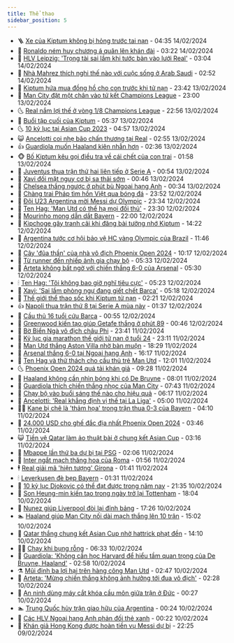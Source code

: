 ```yaml
---
title: Thể thao
sidebar_position: 5
---
```


<!-- vnexpress-the-thao:START -->
- 🪜 [Xe của Kiptum không bị hỏng trước tai nạn](https://vnexpress.net/xe-cua-kiptum-khong-bi-hong-truoc-tai-nan-4711433.html) - 04:35 14/02/2024
- 🦩 [Ronaldo ném huy chương á quân lên khán đài](https://vnexpress.net/ronaldo-nem-huy-chuong-a-quan-len-khan-dai-4711415.html) - 03:22 14/02/2024
- 🧰 [HLV Leipzig: &#39;Trọng tài sai lầm khi tước bàn vào lưới Real&#39;](https://vnexpress.net/hlv-leipzig-trong-tai-sai-lam-khi-tuoc-ban-vao-luoi-real-4711386.html) - 03:04 14/02/2024
- 🤗 [Nhà Mahrez thích nghi thế nào với cuộc sống ở Arab Saudi](https://vnexpress.net/nha-mahrez-thich-nghi-the-nao-voi-cuoc-song-o-arab-saudi-4711395.html) - 02:52 14/02/2024
- 🥳 [Kiptum hứa mua đồng hồ cho con trước khi tử nạn](https://vnexpress.net/kiptum-hua-mua-dong-ho-cho-con-truoc-khi-tu-nan-4711354.html) - 23:42 13/02/2024
- 🦣 [Man City đặt một chân vào tứ kết Champions League](https://vnexpress.net/man-city-dat-mot-chan-vao-tu-ket-champions-league-4711353.html) - 23:00 13/02/2024
- 🌜 [Real nắm lợi thế ở vòng 1/8 Champions League](https://vnexpress.net/real-nam-loi-the-o-vong-1-8-champions-league-4711352.html) - 22:56 13/02/2024
- 🫶 [Buổi tập cuối của Kiptum](https://vnexpress.net/buoi-tap-cuoi-cua-kiptum-4711272.html) - 05:37 13/02/2024
- 🌜 [10 kỷ lục tại Asian Cup 2023](https://vnexpress.net/10-ky-luc-tai-asian-cup-2023-4711266.html) - 04:57 13/02/2024
- 😺 [Ancelotti coi nhẹ bão chấn thương tại Real](https://vnexpress.net/ancelotti-coi-nhe-bao-chan-thuong-tai-real-4711235.html) - 02:55 13/02/2024
- 👍 [Guardiola muốn Haaland kiên nhẫn hơn](https://vnexpress.net/guardiola-muon-haaland-kien-nhan-hon-4711220.html) - 02:36 13/02/2024
- 🐵 [Bố Kiptum kêu gọi điều tra về cái chết của con trai](https://vnexpress.net/bo-kiptum-keu-goi-dieu-tra-ve-cai-chet-cua-con-trai-4711217.html) - 01:58 13/02/2024
- 💫 [Juventus thua trận thứ hai liên tiếp ở Serie A](https://vnexpress.net/juventus-thua-tran-thu-hai-lien-tiep-o-serie-a-4711195.html) - 00:54 13/02/2024
- 🦆 [Xavi đối mặt nguy cơ bị sa thải sớm](https://vnexpress.net/xavi-doi-mat-nguy-co-bi-sa-thai-som-4711188.html) - 00:46 13/02/2024
- 🙉 [Chelsea thắng ngược ở phút bù Ngoại hạng Anh](https://vnexpress.net/chelsea-thang-nguoc-o-phut-bu-ngoai-hang-anh-4711189.html) - 00:34 13/02/2024
- 📝 [Chàng trai Pháp tìm hồn Việt qua bóng đá](https://vnexpress.net/chang-trai-phap-tim-hon-viet-qua-bong-da-4710999.html) - 23:52 12/02/2024
- 💯 [Đội U23 Argentina mời Messi dự Olympic](https://vnexpress.net/doi-u23-argentina-moi-messi-du-olympic-4711178.html) - 23:34 12/02/2024
- 🌈 [Ten Hag: &#39;Man Utd có thể hạ mọi đối thủ&#39;](https://vnexpress.net/ten-hag-man-utd-co-the-ha-moi-doi-thu-4711164.html) - 23:30 12/02/2024
- 🦩 [Mourinho mong dẫn dắt Bayern](https://vnexpress.net/mourinho-mong-dan-dat-bayern-4711153.html) - 22:00 12/02/2024
- 🐲 [Kipchoge gây tranh cãi khi đăng bài tưởng nhớ Kiptum](https://vnexpress.net/kipchoge-gay-tranh-cai-khi-dang-bai-tuong-nho-kiptum-4711148.html) - 14:22 12/02/2024
- 🌁 [Argentina tước cơ hội bảo vệ HC vàng Olympic của Brazil](https://vnexpress.net/argentina-tuoc-co-hoi-bao-ve-hc-vang-olympic-cua-brazil-4711139.html) - 11:46 12/02/2024
- 💯 [Cây &#39;đũa thần&#39; của nhà vô địch Phoenix Open 2024](https://vnexpress.net/cay-dua-than-cua-nha-vo-dich-phoenix-open-2024-4711127.html) - 10:17 12/02/2024
- 🌝 [Từ runner đến nhiếp ảnh gia chạy bộ](https://vnexpress.net/tu-runner-den-nhiep-anh-gia-chay-bo-4710852.html) - 05:33 12/02/2024
- 🤖 [Arteta không bất ngờ với chiến thắng 6-0 của Arsenal](https://vnexpress.net/arteta-khong-bat-ngo-voi-chien-thang-6-0-cua-arsenal-4711069.html) - 05:30 12/02/2024
- 🕯 [Ten Hag: &#39;Tôi không bao giờ nghĩ tiêu cực&#39;](https://vnexpress.net/ten-hag-toi-khong-bao-gio-nghi-tieu-cuc-4711068.html) - 05:23 12/02/2024
- 🧰 [Xavi: &#39;Sai lầm phòng ngự đang giết chết Barca&#39;](https://vnexpress.net/xavi-sai-lam-phong-ngu-dang-giet-chet-barca-4711067.html) - 05:18 12/02/2024
- 🥳 [Thế giới thể thao sốc khi Kiptum tử nạn](https://vnexpress.net/the-gioi-the-thao-soc-khi-kiptum-tu-nan-4711052.html) - 02:21 12/02/2024
- 👍 [Napoli thua trận thứ 8 tại Serie A mùa này](https://vnexpress.net/napoli-thua-tran-thu-8-tai-serie-a-mua-nay-4711022.html) - 01:37 12/02/2024
- 💪 [Cầu thủ 16 tuổi cứu Barca](https://vnexpress.net/cau-thu-16-tuoi-cuu-barca-4711021.html) - 00:55 12/02/2024
- 👹 [Greenwood kiến tạo giúp Getafe thắng ở phút 89](https://vnexpress.net/greenwood-kien-tao-giup-getafe-thang-o-phut-89-4711013.html) - 00:46 12/02/2024
- 🧰 [Bờ Biển Ngà vô địch châu Phi](https://vnexpress.net/bo-bien-nga-vo-dich-chau-phi-4711008.html) - 23:41 11/02/2024
- 🚀 [Kỷ lục gia marathon thế giới tử nạn ở tuổi 24](https://vnexpress.net/ky-luc-gia-marathon-the-gioi-tu-nan-o-tuoi-24-4711011.html) - 23:11 11/02/2024
- 🎃 [Man Utd thắng Aston Villa nhờ bàn muộn](https://vnexpress.net/man-utd-thang-aston-villa-nho-ban-muon-4711002.html) - 18:29 11/02/2024
- 🧰 [Arsenal thắng 6-0 tại Ngoại hạng Anh](https://vnexpress.net/arsenal-thang-6-0-tai-ngoai-hang-anh-4710995.html) - 16:17 11/02/2024
- 👀 [Ten Hag và thử thách cho cầu thủ trẻ Man Utd](https://vnexpress.net/ten-hag-va-thu-thach-cho-cau-thu-tre-man-utd-4710973.html) - 12:01 11/02/2024
- 🌜 [Phoenix Open 2024 quá tải khán giả](https://vnexpress.net/phoenix-open-2024-qua-tai-khan-gia-4710932.html) - 09:28 11/02/2024
- 🫶 [Haaland không cần nhìn bóng khi có De Bruyne](https://vnexpress.net/haaland-khong-can-nhin-bong-khi-co-de-bruyne-4710949.html) - 08:01 11/02/2024
- 🦄 [Guardiola thích chiến thắng nhọc của Man City](https://vnexpress.net/guardiola-thich-chien-thang-nhoc-cua-man-city-4710764.html) - 07:43 11/02/2024
- 🥳 [Chạy bộ vào buổi sáng thế nào cho hiệu quả](https://vnexpress.net/chay-bo-vao-buoi-sang-the-nao-cho-hieu-qua-4710920.html) - 06:17 11/02/2024
- 🐲 [Ancelotti: &#39;Real khẳng định vị thế tại La Liga&#39;](https://vnexpress.net/ancelotti-real-khang-dinh-vi-the-tai-la-liga-4710907.html) - 05:00 11/02/2024
- 🧑‍🏫 [Kane bị chê là &#39;thảm họa&#39; trong trận thua 0-3 của Bayern](https://vnexpress.net/kane-bi-che-la-tham-hoa-trong-tran-thua-0-3-cua-bayern-4710915.html) - 04:10 11/02/2024
- 🤔 [24.000 USD cho ghế đắc địa nhất Phoenix Open 2024](https://vnexpress.net/24-000-usd-cho-ghe-dac-dia-nhat-phoenix-open-2024-4710910.html) - 03:46 11/02/2024
- 😺 [Tiền vệ Qatar làm ảo thuật bài ở chung kết Asian Cup](https://vnexpress.net/tien-ve-qatar-lam-ao-thuat-bai-o-chung-ket-asian-cup-4710891.html) - 03:16 11/02/2024
- 💪 [Mbappe lần thứ ba dự bị tại PSG](https://vnexpress.net/mbappe-lan-thu-ba-du-bi-tai-psg-4710893.html) - 02:06 11/02/2024
- 💼 [Inter ngắt mạch thăng hoa của Roma](https://vnexpress.net/inter-ngat-mach-thang-hoa-cua-roma-4710889.html) - 01:56 11/02/2024
- 🕴 [Real giải mã &#39;hiện tượng&#39; Girona](https://vnexpress.net/real-giai-ma-hien-tuong-girona-4710882.html) - 01:41 11/02/2024
- 🕯 [Leverkusen đè bẹp Bayern](https://vnexpress.net/leverkusen-de-bep-bayern-4710867.html) - 01:31 11/02/2024
- 📝 [10 kỷ lục Djokovic có thể đạt được trong năm nay](https://vnexpress.net/10-ky-luc-djokovic-co-the-dat-duoc-trong-nam-nay-4710845.html) - 21:35 10/02/2024
- 🧐 [Son Heung-min kiến tạo trong ngày trở lại Tottenham](https://vnexpress.net/son-heung-min-kien-tao-trong-ngay-tro-lai-tottenham-4710843.html) - 18:04 10/02/2024
- 🙉 [Nunez giúp Liverpool đòi lại đỉnh bảng](https://vnexpress.net/nunez-giup-liverpool-doi-lai-dinh-bang-4710841.html) - 17:26 10/02/2024
- 🏊 [Haaland giúp Man City nối dài mạch thắng lên 10 trận](https://vnexpress.net/haaland-giup-man-city-noi-dai-mach-thang-len-10-tran-4710827.html) - 15:02 10/02/2024
- 🌊 [Qatar thắng chung kết Asian Cup nhờ hattrick phạt đền](https://vnexpress.net/truc-tiep-jordan-vs-qatar-4710822.html) - 14:10 10/02/2024
- 👨‍🏫 [Chạy khi bụng rỗng](https://vnexpress.net/chay-khi-bung-rong-4710760.html) - 06:33 10/02/2024
- 🥷 [Guardiola: &#39;Không cần học Harvard để hiểu tầm quan trọng của De Bruyne, Haaland&#39;](https://vnexpress.net/guardiola-khong-can-hoc-harvard-de-hieu-tam-quan-trong-cua-de-bruyne-haaland-4710744.html) - 02:58 10/02/2024
- ⚗️ [Mũi đinh ba lợi hại trên hàng công Man Utd](https://vnexpress.net/mui-dinh-ba-loi-hai-tren-hang-cong-man-utd-4709733.html) - 02:47 10/02/2024
- 🌮 [Arteta: &#39;Mừng chiến thắng không ảnh hưởng tới đua vô địch&#39;](https://vnexpress.net/arteta-mung-chien-thang-khong-anh-huong-toi-dua-vo-dich-4710472.html) - 02:28 10/02/2024
- 🤩 [An ninh dùng máy cắt khóa cầu môn giữa trận ở Đức](https://vnexpress.net/an-ninh-dung-may-cat-khoa-cau-mon-giua-tran-o-duc-4710717.html) - 00:27 10/02/2024
- 🏊 [Trung Quốc hủy trận giao hữu của Argentina](https://vnexpress.net/trung-quoc-huy-tran-giao-huu-cua-argentina-4710714.html) - 00:24 10/02/2024
- 🐎 [Các HLV Ngoại hạng Anh phản đối thẻ xanh](https://vnexpress.net/cac-hlv-ngoai-hang-anh-phan-doi-the-xanh-4710678.html) - 00:22 10/02/2024
- 💫 [Khán giả Hong Kong được hoàn tiền vụ Messi dự bị](https://vnexpress.net/khan-gia-hong-kong-duoc-hoan-tien-vu-messi-du-bi-4710713.html) - 22:25 09/02/2024<!-- vnexpress-the-thao:END -->
